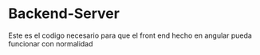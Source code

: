 # Backend-Server

Este es el codigo necesario para que el front end hecho en angular pueda funcionar con normalidad